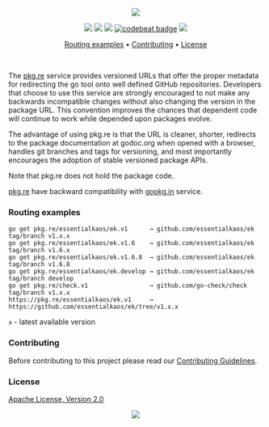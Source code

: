 <p align="center"><img src="https://gh.kaos.st/pkgre.svg"/></p>

<p align="center">
  <a href="https://travis-ci.com/essentialkaos/pkgre"><img src="https://travis-ci.com/essentialkaos/pkgre.svg?branch=master" /></a>
  <a href="https://github.com/essentialkaos/pkgre/actions?query=workflow%3ACodeQL"><img src="https://github.com/essentialkaos/pkgre/workflows/CodeQL/badge.svg" /></a>
  <a href="https://goreportcard.com/report/github.com/essentialkaos/pkgre"><img src="https://goreportcard.com/badge/github.com/essentialkaos/pkgre" /></a>
  <a href="https://codebeat.co/projects/github-com-essentialkaos-pkgre-master"><img alt="codebeat badge" src="https://codebeat.co/badges/f29ed07b-af32-4d45-a342-59b20e3bfcf9" /></a>
  <a href="#license"><img src="https://gh.kaos.st/apache2.svg"></a>
</p>

<p align="center"><a href="#routing-examples">Routing examples</a> • <a href="#contributing">Contributing</a> • <a href="#license">License</a></p>

<br/>

The [pkg.re](https://pkg.re) service provides versioned URLs that offer the proper metadata for redirecting the go tool onto well defined GitHub repositories. Developers that choose to use this service are strongly encouraged to not make any backwards incompatible changes without also changing the version in the package URL. This convention improves the chances that dependent code will continue to work while depended upon packages evolve.


The advantage of using pkg.re is that the URL is cleaner, shorter, redirects to the package documentation at godoc.org when opened with a browser, handles git branches and tags for versioning, and most importantly encourages the adoption of stable versioned package APIs.


Note that pkg.re does not hold the package code.


[pkg.re](https://pkg.re) have backward compatibility with [gopkg.in](https://gopkg.in) service.

### Routing examples

```
go get pkg.re/essentialkaos/ek.v1      → github.com/essentialkaos/ek tag/branch v1.x.x
go get pkg.re/essentialkaos/ek.v1.6    → github.com/essentialkaos/ek tag/branch v1.6.x
go get pkg.re/essentialkaos/ek.v1.6.8  → github.com/essentialkaos/ek tag/branch v1.6.8
go get pkg.re/essentialkaos/ek.develop → github.com/essentialkaos/ek tag/branch develop
go get pkg.re/check.v1                 → github.com/go-check/check tag/branch v1.x.x
https://pkg.re/essentialkaos/ek.v1     → https://github.com/essentialkaos/ek/tree/v1.x.x
```

`x` - latest available version

### Contributing

Before contributing to this project please read our [Contributing Guidelines](https://github.com/essentialkaos/contributing-guidelines#contributing-guidelines).

### License

[Apache License, Version 2.0](https://www.apache.org/licenses/LICENSE-2.0)

<p align="center"><a href="https://essentialkaos.com"><img src="https://gh.kaos.st/ekgh.svg"/></a></p>
